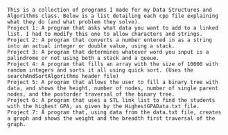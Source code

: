 	This is a collection of programs I made for my Data Structures and Algorithms class. Below is a list detailing each cpp file explaining what they do (and what problem they solve). 	
	Project 1: A program that asks what data you want to add to a linked list. I had to modify this one to allow characters and strings.
	Project 2: A program that converts a number entered in as a string into an actual integer or double value, using a stack.
	Project 3: A program that determines whatever word you input is a palindrome or not using both a stack and a queue.
	Project 4: A program that fills an array with the size of 10000 with random integers and sorts it all using quick sort. (Uses the searchAndSortAlgorithms header file)
	Project 5: A program that allows the user to fill a binary tree with data, and shows the height, number of nodes, number of single parent nodes, and the postorder traversal of the binary tree.
	Project 6: A program that uses a STL link list to find the students with the highest GPA, as given by the HighestGPAData.txt file.
	Project 7: A program that, using data from the data.txt file, creates a graph and shows the weight and the breadth first traversal of the graph.
